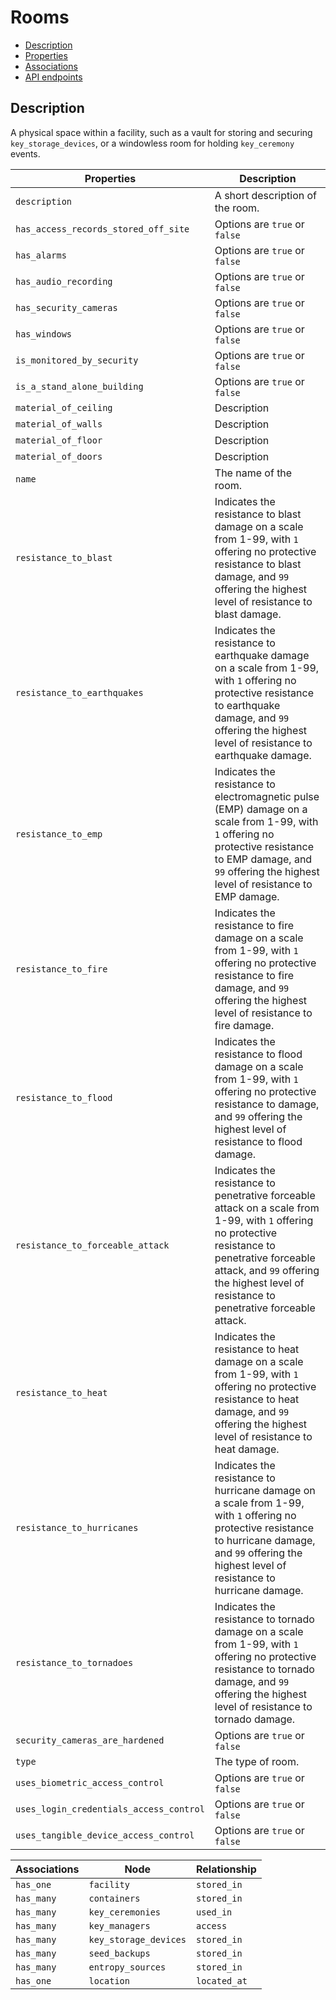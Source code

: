 # Rooms

- [Description](#description)
- [Properties](#properties)
- [Associations](#associations)
- [API endpoints](#api-endpoints)

## Description

A physical space within a facility, such as a vault for storing and securing `key_storage_devices`, or a windowless room for holding `key_ceremony` events.

| Properties | Description |
| --- | --- |
| `description` | A short description of the room. |
| `has_access_records_stored_off_site` | Options are `true` or `false` |
| `has_alarms` | Options are `true` or `false` |
| `has_audio_recording` | Options are `true` or `false` |
| `has_security_cameras` | Options are `true` or `false` |
| `has_windows` | Options are `true` or `false` |
| `is_monitored_by_security` | Options are `true` or `false` |
| `is_a_stand_alone_building` | Options are `true` or `false` |
| `material_of_ceiling` | Description |
| `material_of_walls` | Description |
| `material_of_floor` | Description |
| `material_of_doors` | Description |
| `name` | The name of the room. |
| `resistance_to_blast` | Indicates the resistance to blast damage on a scale from 1-99, with `1` offering no protective resistance to blast damage, and `99` offering the highest level of resistance to blast damage. |
| `resistance_to_earthquakes` | Indicates the resistance to earthquake damage on a scale from 1-99, with `1` offering no protective resistance to earthquake damage, and `99` offering the highest level of resistance to earthquake damage. |
| `resistance_to_emp` | Indicates the resistance to electromagnetic pulse (EMP) damage on a scale from 1-99, with `1` offering no protective resistance to EMP damage, and `99` offering the highest level of resistance to EMP damage. |
| `resistance_to_fire` | Indicates the resistance to fire damage on a scale from 1-99, with `1` offering no protective resistance to fire damage, and `99` offering the highest level of resistance to fire damage. |
| `resistance_to_flood` | Indicates the resistance to flood damage on a scale from 1-99, with `1` offering no protective resistance to damage, and `99` offering the highest level of resistance to flood damage. |
| `resistance_to_forceable_attack` | Indicates the resistance to penetrative forceable attack on a scale from 1-99, with `1` offering no protective resistance to penetrative forceable attack, and `99` offering the highest level of resistance to penetrative forceable attack. |
| `resistance_to_heat` | Indicates the resistance to heat damage on a scale from 1-99, with `1` offering no protective resistance to heat damage, and `99` offering the highest level of resistance to heat damage. |
| `resistance_to_hurricanes` | Indicates the resistance to hurricane damage on a scale from 1-99, with `1` offering no protective resistance to hurricane damage, and `99` offering the highest level of resistance to hurricane damage. |
| `resistance_to_tornadoes` | Indicates the resistance to tornado damage on a scale from 1-99, with `1` offering no protective resistance to tornado damage, and `99` offering the highest level of resistance to tornado damage. |
| `security_cameras_are_hardened` | Options are `true` or `false` |
| `type` | The type of room. |
| `uses_biometric_access_control` | Options are `true` or `false` |
| `uses_login_credentials_access_control` | Options are `true` or `false` |
| `uses_tangible_device_access_control` | Options are `true` or `false` |


| Associations | Node | Relationship |
| --- | --- | --- |
| `has_one` | `facility` | `stored_in` |
| `has_many` | `containers` | `stored_in` |
| `has_many` | `key_ceremonies` | `used_in` |
| `has_many` | `key_managers` | `access` |
| `has_many` | `key_storage_devices` | `stored_in` |
| `has_many` | `seed_backups` | `stored_in` |
| `has_many` | `entropy_sources` | `stored_in` |
| `has_one` | `location` | `located_at` |

